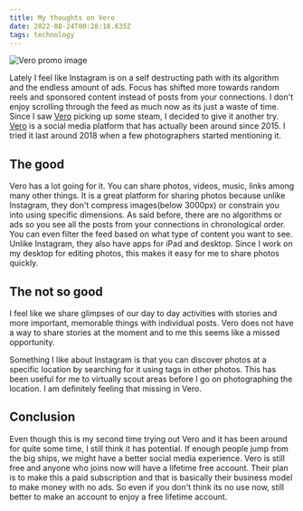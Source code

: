 ```yaml
---
title: My thoughts on Vero
date: 2022-08-24T00:28:18.635Z
tags: technology
---
```

![Vero promo image](https://ucarecdn.com/af955270-17b7-45f9-b988-8baa6d3778fc/-/format/auto/-/quality/smart_retina/-/stretch/off/-/resize/1200x/)

Lately I feel like Instagram is on a self destructing path with its algorithm and the endless amount of ads. Focus has shifted more towards random reels and sponsored content instead of posts from your connections. I don't enjoy scrolling through the feed as much now as its just a waste of time. Since I saw [Vero](http://vero.co) picking up some steam, I decided to give it another try. [Vero](http://vero.co) is a social media platform that has actually been around since 2015. I tried it last around 2018 when a few photographers started mentioning it.

## The good

Vero has a lot going for it. You can share photos, videos, music, links among many other things. It is a great platform for sharing photos because unlike Instagram, they don't compress images(below 3000px) or constrain you into using specific dimensions. As said before, there are no algorithms or ads so you see all the posts from your connections in chronological order. You can even filter the feed based on what type of content you want to see. Unlike Instagram, they also have apps for iPad and desktop. Since I work on my desktop for editing photos, this makes it easy for me to share photos quickly.

## The not so good

I feel like we share glimpses of our day to day activities with stories and more important, memorable things with individual posts. Vero does not have a way to share stories at the moment and to me this seems like a missed opportunity. 

Something I like about Instagram is that you can discover photos at a specific location by searching for it using tags in other photos. This has been useful for me to virtually scout areas before I go on photographing the location. I am definitely feeling that missing in Vero.

## Conclusion

Even though this is my second time trying out Vero and it has been around for quite some time, I still think it has potential. If enough people jump from the big ships, we might have a better social media experience. Vero is still free and anyone who joins now will have a lifetime free account. Their plan is to make this a paid subscription and that is basically their business model to make money with no ads. So even if you don't think its no use now, still better to make an account to enjoy a free lifetime account.